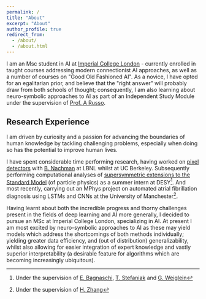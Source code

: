 ```yaml
---
permalink: /
title: "About"
excerpt: "About"
author_profile: true
redirect_from: 
  - /about/
  - /about.html
---
```

I am an Msc student in AI at [Imperial College London](https://www.imperial.ac.uk/computing/research/artificial-intelligence/') - currently enrolled in taught courses addressing modern connectionist AI approaches, as well as a number of courses on "Good Old Fashioned AI". As a novice, I have opted for an egalitarian prior, and believe that the "right answer" will probably draw from both schools of thought; consequently, I am also learning about neuro-symbolic approaches to AI as part of an Independent Study Module under the supervision of [Prof. A Russo](https://wp.doc.ic.ac.uk/arusso/).

## Research Experience
I am driven by curiosity and a passion for advancing the boundaries of human knowledge by tackling challenging problems, especially when doing so has the potential to improve human lives.

I have spent considerable time performing research, having worked on [pixel detectors](publication/2019-09-charge-sharing) with [B. Nachman](https://bnachman.web.cern.ch/bnachman/) at LBNL whilst at UC Berkeley. Subsequently performing computational analyses of [supersymmetric extensions to the Standard Model](files/projects/Alex_Spies-DESY_summer_essay.pdf) (of particle physics) as a summer intern at DESY[^1]. And most recently, carrying out an MPhys project on automated atrial fibrillation diagnosis using LSTMs and CNNs at the University of Manchester[^2].

Having learnt about both the incredible progress and thorny challenges present in the fields of deep learning and AI more generally, I decided to pursue an MSc at Imperial College London, specializing in AI. At present I am most excited by neuro-symbolic approaches to AI as these may yield models which address the shortcomings of both methods individually; yielding greater data efficiency, and (out of distribution) generalizability, whilst also allowing for easier integration of expert knowledge and vastly superior interpretability (a desirable feature for algorithms which are becoming increasingly ubiquitous).

[^1]: Under the supervision of [E. Bagnaschi](http://www.bagnaschi.eu/), [T. Stefaniak](https://arxiv.org/a/stefaniak_t_1.html) and [G. Weiglein](http://www.desy.de/~weiglein/)
[^2]: Under the supervision of [H. Zhang](https://scholar.google.co.uk/citations?user=m2Q6lyoAAAAJ&hl=en)